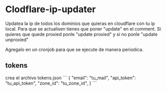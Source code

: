 # Clodflare-ip-updater
Updatea la ip de todos los dominios que quieras en cloudflare con tu ip local.
Para que se actualisen tienes que poner "update" en el comment. Si quieres que quede proxied ponle "update proxied" y si no ponle "update unproxied"

Agregalo en un cronjob para que se ejecute de manera periodica.

## tokens
crea el archivo tokens.json
´´´
{
    "email": "tu_mail",
    "api_token": "tu_api_token",
    "zone_id": "tu_zone_id",
}
´´´

